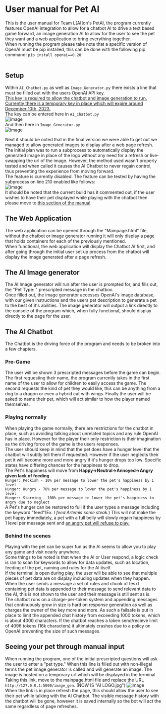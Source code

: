 # User manual for Pet AI
This is the user manual for Team L[AI]on's PetAI, the program currently features OpenAI integration to allow for a chatbot AI to drive a text based game forward, an image generation AI to allow for the user to see the pet they want and a web application to bring everything together.<br>
When running the program please take note that a specific version of OpenAI must be pip installed, this can be done with the following pip command: `pip install openai==0.28`<br>
<br>
## Setup
Within `AI_Chatbot.py` as well as `Image_Generator.py` there exists a line that must be filled out with the users OpenAI API key. 
<br><ins>This key is required to allow the chatbot and image generation to run.</ins>
<br><ins>Currently there is a temporary key in place which will expire around December 10th, 2023.</ins>
<br>The key can be entered here in `AI_Chatbot.py`<br>
![image](https://github.com/Dillon-G/CSC-490-FinalProject/assets/111513711/11170fe3-7064-4b41-b89b-75ca85d2ca54)
<br>And then here in `Image_Generator.py`<br>
![image](https://github.com/Dillon-G/CSC-490-FinalProject/assets/111513711/b1401560-c08a-4010-af7f-1ce10dc88e75)

Next it should be noted that in the final version we were able to get out we managed to allow generated images to display after a web page refresh. The initial plan was to run a subprocess to automatically display the generated image in place of the logo without any need for a refresh or live-swapping the url of the image. However, the method used wasn't properly tested and when called it causes the AI Chatbot to never regain control, thus preventing the experience from moving forward.
<br>The feature is currently disabled. The feature can be tested by having the subprocess on line 210 enabled like follows:<br>![image](https://github.com/Dillon-G/CSC-490-FinalProject/assets/111513711/ca4cb318-bb51-4091-b16c-d8408036fe5e)
<br>It should be noted that the current build has it commented out, if the user wishes to have their pet displayed while playing with the chatbot then please move to [this section of the manual](#pet-setup).

## The Web Application
The web application can be opened through the "Mainpage.html" file, without the chatbot or image generator running it will only display a page that holds containers for each of the previously mentioned.<br>
When functional, the web application will display the Chatbot AI first, and after going through the initial user set up process from the chatbot will display the image generated after a page refresh.<br>

## The AI Image generator
The AI Image generator will run after the user is prompted for, and fills out, the "Pet Type: " prescripted message in the chatbox.
<br> Once filled out, the image generator accesses OpenAI's image database, with our given instructions and the users pet description to generate a pet to the best of it's abilities. The image generator will output a link directly to the console of the program which, when fully functional, should display directly to the page for the user.
## The AI Chatbot
The Chatbot is the driving force of the program and needs to be broken into a few chapters.
### Pre-Game
The user will be shown 3 prescripted messages before the game can begin. The first requesting their name, the program currently takes in the first name of the user to allow for children to easily access the game. The second requests the kind of pet they would like, this can be anything from a dog to a dragon or even a hybrid cat with wings. Finally the user will be asked to name their pet, which will act similar to how the player named themselves. 
<br>
### Playing normally
When playing the game normally, there are restrictions for the chatbot in place, such as avoiding talking about unrelated topics and any rule OpenAI has in place. However for the player their only restriction is their imagination as the driving force of the game is the users responses.<br>
The user should keep in mind that the pet does have a hunger level that the chatbot will subtly tell them if requested. However if the user neglects their pet it will become more and more angry if it's hunger drops too low. Specific states have differing chances for the happiness to drop.
<br> The Pet's happiness will move from **Happy->Neutral->Annoyed->Angry given lack of feeding**
<br>`Hunger: Peckish - 10% per message to lower the pet's happiness by 1 level`
<br>`Hunger: Hungry - 70% per message to lower the pet's happiness by 1 level`
<br>`Hunger: Starving - 100% per message to lower the pet's happiness to angry due to neglect`
<br>A Pet's hunger can be restored to full if the user types a message including the keyword "feed"(Ex. _I feed Artemis some steak_.) This will not make the pet happy immediately, a pet with a full belly will slowly regain happiness by 1 level per message sent and <ins>an angry pet will refuse to play.</ins>
### Behind the scenes
Playing with the pet can be super fun as the AI seems to allow you to play any game and visit nearly anywhere.
<br>Some things to be noted is that when the AI or User respond, a logic check is ran to scan for keywords to allow for data updates, such as location, feeding of the pet, naming and rules for the AI itself.
<br>If the terminal is open during play, the user will be able to see that multiple pieces of pet data are on display including updates when they happen.
<br>When the user sends a message a set of rules and chunk of tesxt containing pet data is appended to their message to send relevant data to the AI, this is not shown to the user and their message is still sent as is.
<br>The chatbot runs on a charge-per-token system and appending messages that continuously grow in size is hard on response generation as well as charges the owner of the key more and more. As such a failsafe is put in place to limit the appended chat history from exceeding 1000 tokens, which is about 4000 characters. If the chatbot reaches a token send/recieve limit of 4096 tokens (16k characters) it ultimately crashes due to a policy on OpenAI preventing the size of such messages.
<a id="pet-setup"></a>
## Seeing your pet through manual input
When running the program, one of the initial prescripted questions will ask the user to enter a "pet type." When this line is filled out with non-illegal terms the pet image generator is called and will generate an image. The image is hosted on a temporary url which will be displayed in the terminal.<br>
Taking this link, move to the mainpage.html file and replace the URL `http://127.0.0.1:5000/image_gen`. (NOW IS "AI LOGO.jpg")
![image](https://github.com/Dillon-G/CSC-490-FinalProject/assets/111513711/21c4ac0c-a518-41b7-ac93-b447c3f1f7d5)
<br> When the link is in place refresh the page, this should allow the user to see their pet while talking with the AI Chatbot. The visible message history with the chatbot will be gone, however it is saved internally so the bot will act the same regardless of page refreshes.

